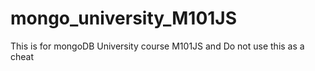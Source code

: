 # mongo_university_M101JS
This is for mongoDB University course M101JS and Do not use this as a cheat

